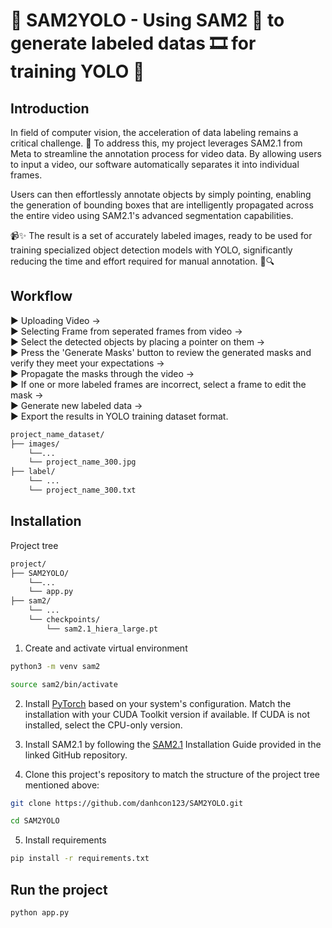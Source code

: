 # 🚀 SAM2YOLO - Using SAM2 🤖 to generate labeled datas 🎞️ for training YOLO 🚀
  
  
## Introduction
  
In field of computer vision, the acceleration of data labeling remains a critical challenge. 🎯 To address this, my project leverages SAM2.1 from Meta to streamline the annotation process for video data. By allowing users to input a video, our software automatically separates it into individual frames.  

Users can then effortlessly annotate objects by simply pointing, enabling the generation of bounding boxes that are intelligently propagated across the entire video using SAM2.1's advanced segmentation capabilities.  

📹✨ The result is a set of accurately labeled images, ready to be used for training specialized object detection models with YOLO, significantly reducing the time and effort required for manual annotation. 🚀🔍  
  
  
  
## Workflow
  
▶️ Uploading Video ->  
▶️ Selecting Frame from seperated frames from video ->  
▶️ Select the detected objects by placing a pointer on them ->  
▶️ Press the 'Generate Masks' button to review the generated masks and verify they meet your expectations ->  
▶️ Propagate the masks through the video ->  
▶️ If one or more labeled frames are incorrect, select a frame to edit the mask ->  
▶️ Generate new labeled data ->  
▶️ Export the results in YOLO training dataset format. 
```bash
project_name_dataset/
├── images/
    └──...
    └── project_name_300.jpg
├── label/
    └── ...
    └── project_name_300.txt
```
  
                             

## Installation

  
Project tree
```bash
project/
├── SAM2YOLO/
    └──...
    └── app.py
├── sam2/
    └── ...
    └── checkpoints/
        └── sam2.1_hiera_large.pt
```
  
1. Create and activate virtual environment
```bash
python3 -m venv sam2

source sam2/bin/activate
```

2. Install [PyTorch](https://pytorch.org/get-started/locally/) based on your system's configuration. Match the installation with your CUDA Toolkit version if available. If CUDA is not installed, select the CPU-only version.

3. Install SAM2.1 by following the [SAM2.1](https://github.com/facebookresearch/sam2/blob/main/INSTALL.md) Installation Guide provided in the linked GitHub repository.

4. Clone this project's repository to match the structure of the project tree mentioned above:
```bash
git clone https://github.com/danhcon123/SAM2YOLO.git

cd SAM2YOLO
```

5. Install requirements
```bash
pip install -r requirements.txt
```

## Run the project
                               
```bash
python app.py
```
